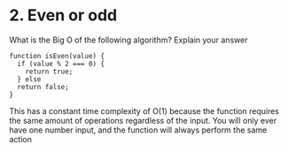 # 2. Even or odd

What is the Big O of the following algorithm? Explain your answer

````
function isEven(value) { 
  if (value % 2 === 0) { 
    return true; 
  } else 
  return false; 
}
````

This has a constant time complexity of O(1) because the function requires the same amount of operations regardless of the input. You will only ever have one number input, and the function will always perform the same action
